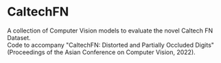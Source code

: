 # CaltechFN
A collection of Computer Vision models to evaluate the novel Caltech FN Dataset.\
Code to accompany "CaltechFN: Distorted and Partially Occluded Digits" (Proceedings of the Asian Conference on Computer Vision, 2022).
